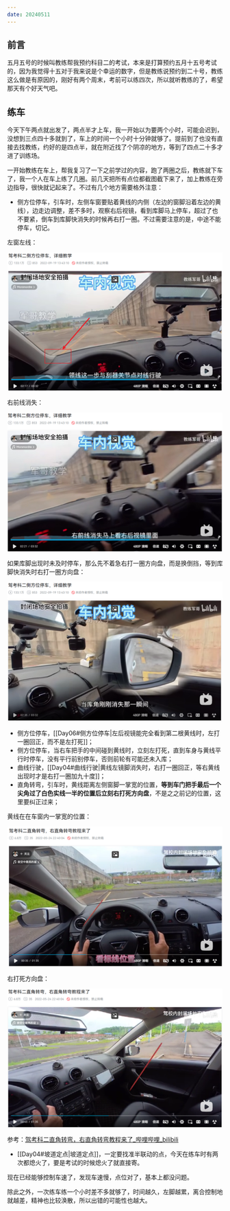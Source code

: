 ```yaml
---
date: 20240511
---
```


## 前言

五月五号的时候叫教练帮我预约科目二的考试，本来是打算预约五月十五号考试的，因为我觉得十五对于我来说是个幸运的数字，但是教练说预约到二十号，教练这么做是有原因的，刚好有两个周末，考前可以练四次，所以就听教练的了，希望那天有个好天气吧。

## 练车

今天下午两点就出发了，两点半才上车，我一开始以为要两个小时，可能会迟到，没想到三点四十多就到了，车上的时间一个小时十分钟就够了。提前到了也没有直接去找教练，约好的是四点半，就在附近找了个阴凉的地方，等到了四点二十多才进了训练场。

一开始教练在车上，帮我复习了一下之前学过的内容，跑了两圈之后，教练就下车了，我一个人在车上练了几圈。前几天把所有点位都截图截下来了，加上教练在旁边指导，很快就记起来了。不过有几个地方需要格外注意：

- 侧方位停车，引车时，左侧车窗要贴着黄线的内侧（左边的窗脚沿着左边的黄线），边走边调整，差不多时，观察右后视镜，看到库脚马上停车，超过了也不要紧，倒车到库脚快消失的时候再右打一圈。不过需要注意的是，中途不能停车，切记。

左窗左线：

![](../images/科二_侧方位停车_06.png)

右前线消失：

![](../images/科二_侧方位停车_07.png)

如果库脚出现时未及时停车，那么先不着急右打一圈方向盘，而是换倒挡，等到库脚快消失时右打一圈方向盘：

![](../images/科二_侧方位停车_08.png)

- 侧方位停车，[[Day06#侧方位停车|左后视镜能完全看到第二根黄线时，左打一圈回正，而不是左打死]]；
- 侧方位停车，当右车把手的中间碰到黄线时，立刻左打死，直到车身与黄线平行时停车，没有平行前别停车，否则前轮有可能还未入库；
- 曲线行驶，[[Day04#曲线行驶|黄线左镜脚消失时，右打一圈回正，等右黄线出现时才是右打一圈加九十度]]；
- 直角转弯，引车时，黄线距离左侧窗脚一掌宽的位置，**等到车门把手最后一个尖角过了白色实线一半的位置后立刻右打死方向盘**，不是之之前记的位置，这里要纠正过来；

黄线在在车窗内一掌宽的位置：

![](../images/科二_直角转弯_00.png)

右打死方向盘：

![](../images/科二_直角转弯_01.png)

参考：[驾考科二直角转弯，右直角转弯教程来了_哔哩哔哩_bilibili](https://www.bilibili.com/video/BV1GY4y1L7nz/?spm_id_from=333.337.search-card.all.click&vd_source=081641abeed94aff322f0473e2c1773d)

- [[Day04#坡道定点|坡道定点]]，一定要找准半联动的点，今天在练车时有两次都熄火了，要是考试的时候熄火了就直接寄。

现在已经能够控制车速了，发现车速慢，点位对了，基本上都没问题。

除此之外，一次练车练一个小时差不多就够了，时间越久，左脚越累，离合控制地就越差，精神也比较涣散，所以出错的可能性也越大。
